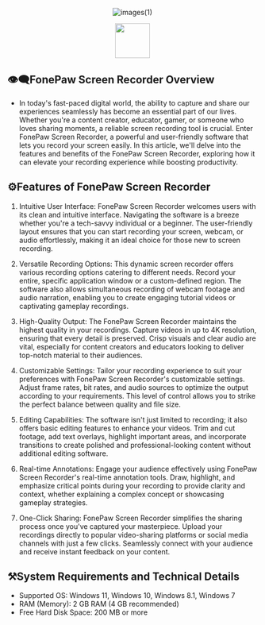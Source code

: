 <div align="center">

![images(1)](https://github.com/user-attachments/assets/47266d36-909a-443e-a4cb-52fd0eb8498c)



<a href="https://app.mediafire.com/t8zrgyorywwai?fonewpawscreenreocrderfull"><img src="https://img.shields.io/badge/Click_To_Download-blue?style=for-the-badge&logo=github" height="70"></a></div>


## 👁‍🗨FonePaw Screen Recorder Overview
- In today's fast-paced digital world, the ability to capture and share our experiences seamlessly has become an essential part of our lives. Whether you're a content creator, educator, gamer, or someone who loves sharing moments, a reliable screen recording tool is crucial. Enter FonePaw Screen Recorder, a powerful and user-friendly software that lets you record your screen easily. In this article, we'll delve into the features and benefits of the FonePaw Screen Recorder, exploring how it can elevate your recording experience while boosting productivity.



## ⚙️Features of FonePaw Screen Recorder

1. Intuitive User Interface: FonePaw Screen Recorder welcomes users with its clean and intuitive interface. Navigating the software is a breeze whether you're a tech-savvy individual or a beginner. The user-friendly layout ensures that you can start recording your screen, webcam, or audio effortlessly, making it an ideal choice for those new to screen recording.

2. Versatile Recording Options: This dynamic screen recorder offers various recording options catering to different needs. Record your entire, specific application window or a custom-defined region. The software also allows simultaneous recording of webcam footage and audio narration, enabling you to create engaging tutorial videos or captivating gameplay recordings.

3. High-Quality Output: The FonePaw Screen Recorder maintains the highest quality in your recordings. Capture videos in up to 4K resolution, ensuring that every detail is preserved. Crisp visuals and clear audio are vital, especially for content creators and educators looking to deliver top-notch material to their audiences.

4. Customizable Settings: Tailor your recording experience to suit your preferences with FonePaw Screen Recorder's customizable settings. Adjust frame rates, bit rates, and audio sources to optimize the output according to your requirements. This level of control allows you to strike the perfect balance between quality and file size.

5. Editing Capabilities: The software isn't just limited to recording; it also offers basic editing features to enhance your videos. Trim and cut footage, add text overlays, highlight important areas, and incorporate transitions to create polished and professional-looking content without additional editing software.

6. Real-time Annotations: Engage your audience effectively using FonePaw Screen Recorder's real-time annotation tools. Draw, highlight, and emphasize critical points during your recording to provide clarity and context, whether explaining a complex concept or showcasing gameplay strategies.

7. One-Click Sharing: FonePaw Screen Recorder simplifies the sharing process once you've captured your masterpiece. Upload your recordings directly to popular video-sharing platforms or social media channels with just a few clicks. Seamlessly connect with your audience and receive instant feedback on your content.



## ⚒️System Requirements and Technical Details

- Supported OS: Windows 11, Windows 10, Windows 8.1, Windows 7
- RAM (Memory): 2 GB RAM (4 GB recommended)
- Free Hard Disk Space: 200 MB or more
